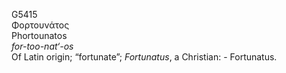 <body>
  <p>G5415<br>  Φορτουνάτος  <br> Phortounatos  <br><i>for-too-nat‘-os </i><br>Of Latin origin; “fortunate”; <i>Fortunatus</i>, a Christian: - Fortunatus.<br></p>
 </body>